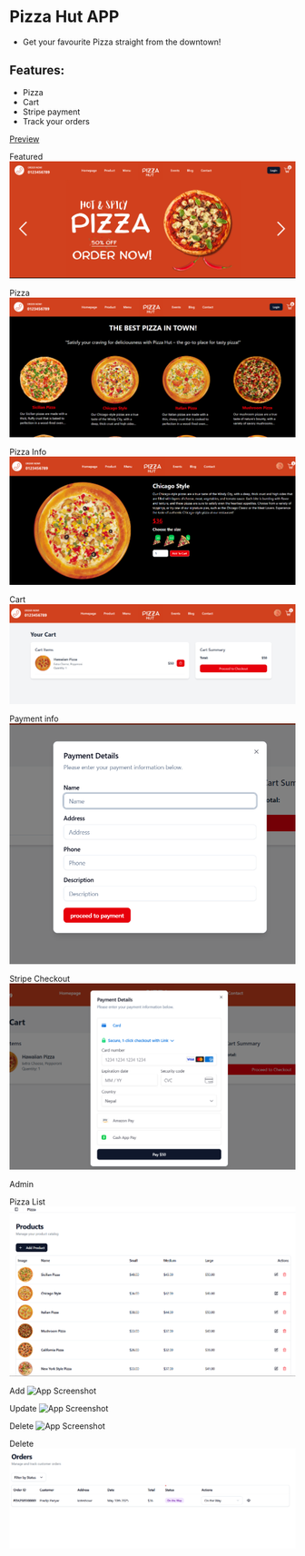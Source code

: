 # Pizza Hut APP

- Get your favourite Pizza straight from the downtown!


## Features:

- Pizza
- Cart
- Stripe payment
- Track your orders

[Preview](https://pizza-hut-mocha.vercel.app/) 


Featured
![App Screenshot](https://github.com/prdp99/pizza-hut/blob/main/public/snapshot/featured.png)

Pizza
![App Screenshot](https://github.com/prdp99/pizza-hut/blob/main/public/snapshot/pizza-list.png)

Pizza Info
![App Screenshot](https://github.com/prdp99/pizza-hut/blob/main/public/snapshot/pizza-info.png)

Cart
![App Screenshot](https://github.com/prdp99/pizza-hut/blob/main/public/snapshot/cart.png)

Payment info
![App Screenshot](https://github.com/prdp99/pizza-hut/blob/main/public/snapshot/payment.png)

Stripe Checkout
![App Screenshot](https://github.com/prdp99/pizza-hut/blob/main/public/snapshot/stripe.png)


Admin 

Pizza List
![App Screenshot](https://github.com/prdp99/pizza-hut/blob/main/public/snapshot/pizza.png)

Add 
![App Screenshot](https://github.com/prdp99/pizza-hut/blob/main/public/snapshot/add-prodcut.png)

Update 
![App Screenshot](https://github.com/prdp99/pizza-hut/blob/main/public/snapshot/edit-prodcut.png)

Delete 
![App Screenshot](https://github.com/prdp99/pizza-hut/blob/main/public/snapshot/delete-prodcut.png)

Delete 
![App Screenshot](https://github.com/prdp99/pizza-hut/blob/main/public/snapshot/track-orders.png)